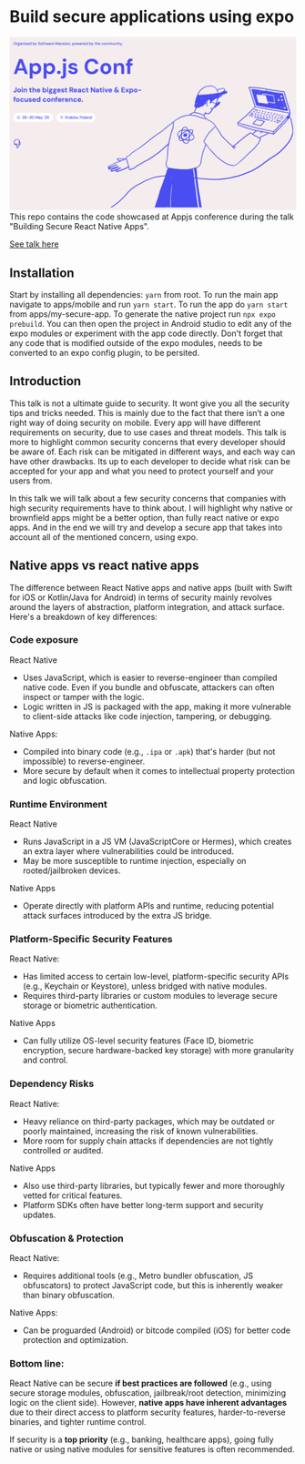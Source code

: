# Build secure applications using expo

![alt text](docs/assets/conference.png "Conference photo")
This repo contains the code showcased at Appjs conference during the talk "Building Secure React Native Apps".

[See talk here](https://www.youtube.com/live/UTaJlqhTk2g?si=M4aPJ8HIu0hyRKQm&t=17130)

## Installation

Start by installing all dependencies:
`yarn` from root. To run the main app navigate to apps/mobile and run `yarn start`. To run the app do `yarn start` from apps/my-secure-app. To generate the native project run `npx expo prebuild`. You can then open the project in Android studio to edit any of the expo modules or experiment with the app code directly. Don't forget that any code that is modified outside of the expo modules, needs to be converted to an expo config plugin, to be persited.

## Introduction

This talk is not a ultimate guide to security. It wont give you all the security tips and tricks needed. This is mainly due to the fact that there isn’t a one right way of doing security on mobile. Every app will have different requirements on security, due to use cases and threat models. This talk is more to highlight common security concerns that every developer should be aware of. Each risk can be mitigated in different ways, and each way can have other drawbacks. Its up to each developer to decide what risk can be accepted for your app and what you need to protect yourself and your users from.

In this talk we will talk about a few security concerns that companies with high security requirements have to think about. I will highlight why native or brownfield apps might be a better option, than fully react native or expo apps. And in the end we will try and develop a secure app that takes into account all of the mentioned concern, using expo.

## Native apps vs react native apps

The difference between React Native apps and native apps (built with Swift for iOS or Kotlin/Java for Android) in terms of security mainly revolves around the layers of abstraction, platform integration, and attack surface. Here's a breakdown of key differences:

### Code exposure

React Native

- Uses JavaScript, which is easier to reverse-engineer than compiled native code. Even if you bundle and obfuscate, attackers can often inspect or tamper with the logic.
- Logic written in JS is packaged with the app, making it more vulnerable to client-side attacks like code injection, tampering, or debugging.

Native Apps:

- Compiled into binary code (e.g., `.ipa` or `.apk`) that's harder (but not impossible) to reverse-engineer.
- More secure by default when it comes to intellectual property protection and logic obfuscation.

### Runtime Environment

React Native

- Runs JavaScript in a JS VM (JavaScriptCore or Hermes), which creates an extra layer where vulnerabilities could be introduced.
- May be more susceptible to runtime injection, especially on rooted/jailbroken devices.

Native Apps

- Operate directly with platform APIs and runtime, reducing potential attack surfaces introduced by the extra JS bridge.

### Platform-Specific Security Features

React Native:

- Has limited access to certain low-level, platform-specific security APIs (e.g., Keychain or Keystore), unless bridged with native modules.
- Requires third-party libraries or custom modules to leverage secure storage or biometric authentication.

Native Apps

- Can fully utilize OS-level security features (Face ID, biometric encryption, secure hardware-backed key storage) with more granularity and control.

### Dependency Risks

React Native:

- Heavy reliance on third-party packages, which may be outdated or poorly maintained, increasing the risk of known vulnerabilities.
- More room for supply chain attacks if dependencies are not tightly controlled or audited.

Native Apps

- Also use third-party libraries, but typically fewer and more thoroughly vetted for critical features.
- Platform SDKs often have better long-term support and security updates.

### Obfuscation & Protection

React Native:

- Requires additional tools (e.g., Metro bundler obfuscation, JS obfuscators) to protect JavaScript code, but this is inherently weaker than binary obfuscation.

Native Apps:

- Can be proguarded (Android) or bitcode compiled (iOS) for better code protection and optimization.

### Bottom line:

React Native can be secure **if best practices are followed** (e.g., using secure storage modules, obfuscation, jailbreak/root detection, minimizing logic on the client side). However, **native apps have inherent advantages** due to their direct access to platform security features, harder-to-reverse binaries, and tighter runtime control.

If security is a **top priority** (e.g., banking, healthcare apps), going fully native or using native modules for sensitive features is often recommended.
